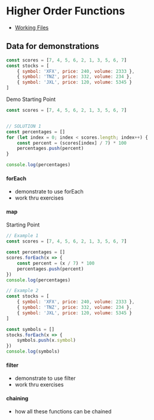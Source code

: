 # Higher Order Functions


- [Working Files](https://htmlbasicsresources.s3.amazonaws.com/higher-order-functions.zip)

## Data for demonstrations
```js
const scores = [7, 4, 5, 6, 2, 1, 3, 5, 6, 7]
const stocks = [
    { symbol: 'XFX', price: 240, volume: 2333 },
    { symbol: 'TNZ', price: 332, volume: 234 },
    { symbol: 'JXL', price: 120, volume: 5345 }
]
```


Demo Starting Point
```js
const scores = [7, 4, 5, 6, 2, 1, 3, 5, 6, 7]


// SOLUTION 1
const percentages = []
for (let index = 0; index < scores.length; index++) {
    const percent = (scores[index] / 7) * 100
    percentages.push(percent)
}

console.log(percentages)

```

#### forEach
-   demonstrate to use forEach
- work thru exercises


#### map

Starting Point
```js
// Example 1
const scores = [7, 4, 5, 6, 2, 1, 3, 5, 6, 7]

const percentages = []
scores.forEach(x => {
    const percent = (x / 7) * 100
    percentages.push(percent)
})
console.log(percentages)

// Example 2
const stocks = [
    { symbol: 'XFX', price: 240, volume: 2333 },
    { symbol: 'TNZ', price: 332, volume: 234 },
    { symbol: 'JXL', price: 120, volume: 5345 }
]

const symbols = []
stocks.forEach(x => {
    symbols.push(x.symbol)
})
console.log(symbols)
```

#### filter
-   demonstrate to use filter
- work thru exercises


#### chaining
-   how all these functions can be chained

